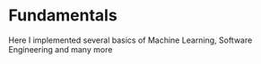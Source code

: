 # Fundamentals
Here I implemented several basics of Machine Learning, Software Engineering and many more
